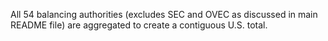 All 54 balancing authorities (excludes SEC and OVEC as discussed in main README file) are aggregated to create a
contiguous U.S. total.

